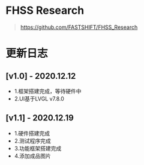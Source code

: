 # FHSS Research
> https://github.com/FASTSHIFT/FHSS_Research

# 更新日志
## [v1.0] - 2020.12.12
* 1.框架搭建完成，等待硬件中
* 2.UI基于LVGL v7.8.0

## [v1.1] - 2020.12.19
* 1.硬件搭建完成
* 2.测试程序完成
* 3.功能框架搭建完成
* 4.添加成品图片
